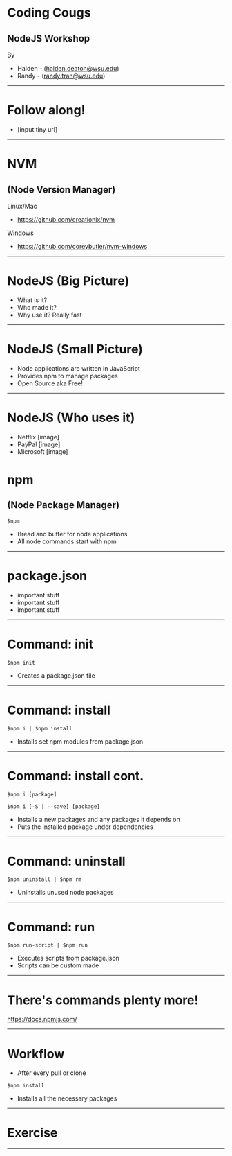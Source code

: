 # Coding Cougs
## NodeJS Workshop
By
* Haiden - (haiden.deaton@wsu.edu)
* Randy -   (randy.tran@wsu.edu)

---

# Follow along!

* [input tiny url]

---

# NVM

## (Node Version Manager)

Linux/Mac
* https://github.com/creationix/nvm

Windows
* https://github.com/coreybutler/nvm-windows

---

# NodeJS (Big Picture)
* What is it?
* Who made it?
* Why use it? Really fast

---

# NodeJS (Small Picture)
* Node applications are written in JavaScript
* Provides npm to manage packages
* Open Source aka Free!

---

# NodeJS (Who uses it)

* Netflix [image]
* PayPal [image]
* Microsoft [image]

# npm
## (Node Package Manager)
```
$npm
```

* Bread and butter for node applications
* All node commands start with npm

---

# package.json

* important stuff
* important stuff
* important stuff

---

# Command: init
```
$npm init
```
* Creates a package.json file

---

# Command: install
```
$npm i | $npm install
```
* Installs set npm modules from package.json

---
# Command: install cont.
```
$npm i [package]

$npm i [-S | --save] [package]
```
* Installs a new packages and any packages it depends on
* Puts the installed package under dependencies

---
# Command: uninstall
```
$npm uninstall | $npm rm
```
* Uninstalls unused node packages

---

# Command: run
```
$npm run-script | $npm run
```
* Executes scripts from package.json
* Scripts can be custom made

---
# There's commands plenty more!
https://docs.npmjs.com/

---
# Workflow

* After every pull or clone
```
$npm install
``` 
  * Installs all the necessary packages
---

# Exercise

---